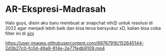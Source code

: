 # AR-Ekspresi-Madrasah

Halo guys, disini aku baru membuat ar snapchat nih😊 untuk resolusi di 2022 agar menjadi lebih baik dan bisa terus bersyukur xD, kalian bisa coba filter ini di <a href="https://www.snapchat.com/unlock/?type=SNAPCODE&uuid=030e1d3b869e426a8169bec6d3aa0162&metadata=01"> sini </a>


https://user-images.githubusercontent.com/89767916/152645144-2d3b27c0-fc0d-49a9-814e-2e77fedb9109.mp4
